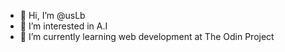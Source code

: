 - 👋 Hi, I’m @usLb
- 👀 I’m interested in A.I
- 🌱 I’m currently learning web development at The Odin Project


